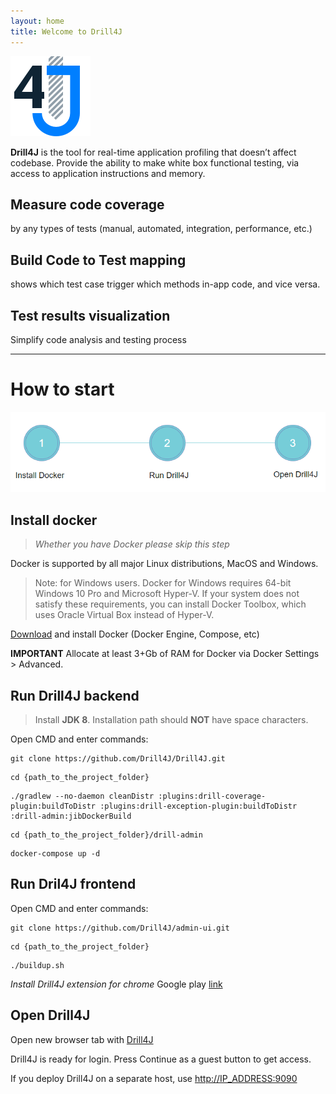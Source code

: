 ```yaml
---
layout: home
title: Welcome to Drill4J 
---
```

![image](/assets/img/drill-logo.png)

**Drill4J** is the tool for real-time application profiling that doesn’t affect codebase. Provide the ability to make white box functional testing, via access to application instructions and memory.

## Measure code coverage 
by any types of tests (manual, automated, integration, performance, etc.)​
## Build Code to Test mapping
shows which test case trigger which methods in-app code, and vice versa. ​
## Test results visualization
Simplify code analysis and testing process

***  

# How to start

![image](/assets/img/install-drill-step1.png)

## Install docker 
> _Whether you have Docker please skip this step_

Docker is supported by all major Linux distributions, MacOS and Windows.

>Note: for Windows users. Docker for Windows requires 64-bit Windows 10 Pro and Microsoft Hyper-V. 
If your system does not satisfy these requirements, you can install Docker Toolbox, which uses Oracle Virtual Box instead of Hyper-V.

[Download](https://www.docker.com/community-edition) and install Docker (Docker Engine, Compose, etc) 


**IMPORTANT** Allocate at least 3+Gb of RAM for Docker via Docker Settings > Advanced. 
    
## Run Drill4J backend
> Install **JDK 8**. Installation path should **NOT** have space characters.


Open CMD and enter commands:

```console
git clone https://github.com/Drill4J/Drill4J.git
```
```console
cd {path_to_the_project_folder}
```
```console
./gradlew --no-daemon cleanDistr :plugins:drill-coverage-plugin:buildToDistr :plugins:drill-exception-plugin:buildToDistr :drill-admin:jibDockerBuild
```
```console
cd {path_to_the_project_folder}/drill-admin
```
```console
docker-compose up -d
```
## Run Dril4J frontend
Open CMD and enter commands:
```console
git clone https://github.com/Drill4J/admin-ui.git 
```
```console
cd {path_to_the_project_folder}
```
```console    
./buildup.sh
```

_Install Drill4J extension for chrome_
Google play [link](https://chrome.google.com/webstore/detail/drill4j-browser-extension/lhlkfdlgddnmbhhlcopcliflikibeplm?hl=ru)

## Open Drill4J
Open new browser tab with [Drill4J](http://localhost:9090)

Drill4J is ready for login. Press Continue as a guest button to get access. 

If you deploy Drill4J on a separate host, use [http://IP_ADDRESS:9090](http://IP_ADDRESS:9090)


